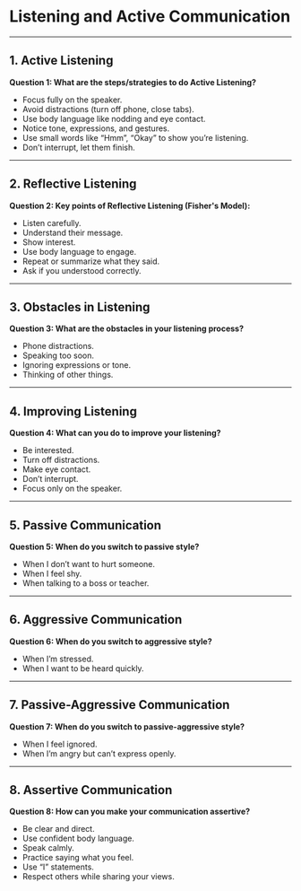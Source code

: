 # Listening and Active Communication

---

## 1. Active Listening  
**Question 1: What are the steps/strategies to do Active Listening?**

- Focus fully on the speaker.  
- Avoid distractions (turn off phone, close tabs).  
- Use body language like nodding and eye contact. 
- Notice tone, expressions, and gestures.  
- Use small words like “Hmm”, “Okay” to show you’re listening.  
- Don’t interrupt, let them finish.

---

## 2. Reflective Listening  
**Question 2: Key points of Reflective Listening (Fisher's Model):**

- Listen carefully.  
- Understand their message.  
- Show interest.  
- Use body language to engage.  
- Repeat or summarize what they said.  
- Ask if you understood correctly.

---

## 3. Obstacles in Listening  
**Question 3: What are the obstacles in your listening process?**

- Phone distractions.  
- Speaking too soon.  
- Ignoring expressions or tone.  
- Thinking of other things.

---

## 4. Improving Listening  
**Question 4: What can you do to improve your listening?**

- Be interested.  
- Turn off distractions.  
- Make eye contact.  
- Don’t interrupt.  
- Focus only on the speaker.

---

## 5. Passive Communication  
**Question 5: When do you switch to passive style?**

- When I don’t want to hurt someone.  
- When I feel shy.  
- When talking to a boss or teacher.

---

## 6. Aggressive Communication  
**Question 6: When do you switch to aggressive style?**

- When I’m stressed.  
- When I want to be heard quickly.

---

## 7. Passive-Aggressive Communication  
**Question 7: When do you switch to passive-aggressive style?**

- When I feel ignored.  
- When I’m angry but can’t express openly.

---

## 8. Assertive Communication  
**Question 8: How can you make your communication assertive?**

- Be clear and direct.  
- Use confident body language.  
- Speak calmly.  
- Practice saying what you feel.  
- Use “I” statements.  
- Respect others while sharing your views.
